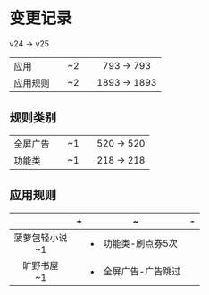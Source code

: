 # 变更记录

v24 -> v25

||||||
|-|:-:|:-:|:-:|:-:|
|应用||~2||793 -> 793|
|应用规则||~2||1893 -> 1893|

## 规则类别

||||||
|-|:-:|:-:|:-:|:-:|
|全屏广告||~1||520 -> 520|
|功能类||~1||218 -> 218|

## 应用规则

||+|~|-|
|:-:|-|-|-|
|菠萝包轻小说<br>~1||<li>功能类-刷点券5次||
|旷野书屋<br>~1||<li>全屏广告-广告跳过||
